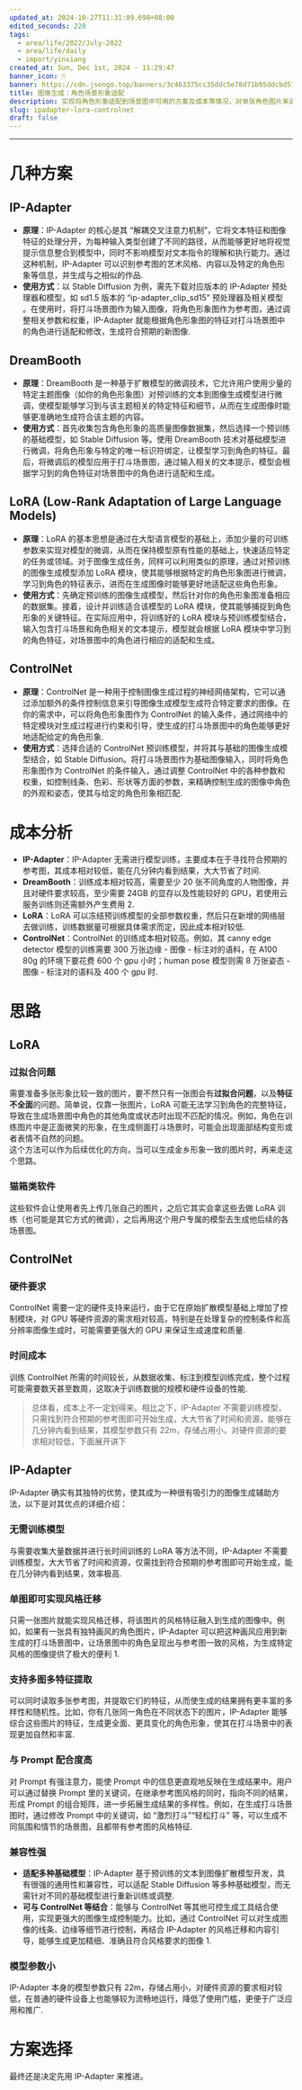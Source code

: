 ```yaml
---
updated_at: 2024-10-27T11:31:09.698+08:00
edited_seconds: 220
tags:
  - area/life/2022/July-2022
  - area/life/daily
  - import/yinxiang
created_at: Sun, Dec 1st, 2024 - 11:29:47
banner_icon: 🖱
banner: https://cdn.jsongo.top/banners/3c463375cc35ddc5e78d71b95ddcbd51.jpeg
title: 图像生成：角色场景形象适配
description: 实现将角色形象适配到场景图中可用的方案及成本等情况，对单张角色图片来说，对比了 LoRA 训练的可行性，最后研究了下 IP-Adapter 是否是较好的适配角色形象到场景图的方法。
slug: ipadapter-lora-controlnet
draft: false
---
```

---
# 几种方案
## IP-Adapter
- **原理**：IP-Adapter 的核心是其 “解耦交叉注意力机制”，它将文本特征和图像特征的处理分开，为每种输入类型创建了不同的路径，从而能够更好地将视觉提示信息整合到模型中，同时不影响模型对文本指令的理解和执行能力。通过这种机制，IP-Adapter 可以识别参考图的艺术风格、内容以及特定的角色形象等信息，并生成与之相似的作品.
- **使用方式**：以 Stable Diffusion 为例，需先下载对应版本的 IP-Adapter 预处理器和模型，如 sd1.5 版本的 “ip-adapter_clip_sd15” 预处理器及相关模型 。在使用时，将打斗场景图作为输入图像，将角色形象图作为参考图，通过调整相关参数和权重，IP-Adapter 就能根据角色形象图的特征对打斗场景图中的角色进行适配和修改，生成符合预期的新图像.
## DreamBooth
- **原理**：DreamBooth 是一种基于扩散模型的微调技术，它允许用户使用少量的特定主题图像（如你的角色形象图）对预训练的文本到图像生成模型进行微调，使模型能够学习到与该主题相关的特定特征和细节，从而在生成图像时能够更准确地生成符合该主题的内容。
- **使用方式**：首先收集包含角色形象的高质量图像数据集，然后选择一个预训练的基础模型，如 Stable Diffusion 等。使用 DreamBooth 技术对基础模型进行微调，将角色形象与特定的唯一标识符绑定，让模型学习到角色的特征。最后，将微调后的模型应用于打斗场景图，通过输入相关的文本提示，模型会根据学习到的角色特征对场景图中的角色进行适配和生成。
## LoRA (Low-Rank Adaptation of Large Language Models)
- **原理**：LoRA 的基本思想是通过在大型语言模型的基础上，添加少量的可训练参数来实现对模型的微调，从而在保持模型原有性能的基础上，快速适应特定的任务或领域。对于图像生成任务，同样可以利用类似的原理，通过对预训练的图像生成模型添加 LoRA 模块，使其能够根据特定的角色形象图进行微调，学习到角色的特征表示，进而在生成图像时能够更好地适配这些角色形象。
- **使用方式**：先确定预训练的图像生成模型，然后针对你的角色形象图准备相应的数据集。接着，设计并训练适合该模型的 LoRA 模块，使其能够捕捉到角色形象的关键特征。在实际应用中，将训练好的 LoRA 模块与预训练模型结合，输入包含打斗场景和角色相关的文本提示，模型就会根据 LoRA 模块中学习到的角色特征，对场景图中的角色进行相应的适配和生成。
## ControlNet
- **原理**：ControlNet 是一种用于控制图像生成过程的神经网络架构，它可以通过添加额外的条件控制信息来引导图像生成模型生成符合特定要求的图像。在你的需求中，可以将角色形象图作为 ControlNet 的输入条件，通过网络中的特定模块对生成过程进行约束和引导，使生成的打斗场景图中的角色能够更好地适配给定的角色形象.
- **使用方式**：选择合适的 ControlNet 预训练模型，并将其与基础的图像生成模型结合，如 Stable Diffusion。将打斗场景图作为基础图像输入，同时将角色形象图作为 ControlNet 的条件输入，通过调整 ControlNet 中的各种参数和权重，如控制线条、色彩、形状等方面的参数，来精确控制生成的图像中角色的外观和姿态，使其与给定的角色形象相匹配.

# 成本分析
- **IP-Adapter**：IP-Adapter 无需进行模型训练，主要成本在于寻找符合预期的参考图，其成本相对较低，能在几分钟内看到结果，大大节省了时间.
- **DreamBooth**：训练成本相对较高，需要至少 20 张不同角度的人物图像，并且对硬件要求较高，至少需要 24GB 的显存以及性能较好的 GPU，若使用云服务训练则还需额外产生费用 2.
- **LoRA**：LoRA 可以冻结预训练模型的全部参数权重，然后只在新增的网络层去做训练，训练数据量可根据具体需求而定，因此成本相对较低.
- **ControlNet**：ControlNet 的训练成本相对较高。例如，其 canny edge detector 模型的训练需要 300 万张边缘 - 图像 - 标注对的语料，在 A100 80g 的环境下要花费 600 个 gpu 小时；human pose 模型则需 8 万张姿态 - 图像 - 标注对的语料及 400 个 gpu 时.

# 思路
## LoRA
### 过拟合问题
需要准备多张形象比较一致的图片，要不然只有一张图会有**过拟合问题**，以及**特征不全面**的问题。简单说，仅靠一张图片，LoRA 可能无法学习到角色的完整特征，导致在生成场景图中角色的其他角度或状态时出现不匹配的情况。例如，角色在训练图片中是正面微笑的形象，在生成侧面打斗场景时，可能会出现面部结构变形或者表情不自然的问题。  
这个方法可以作为后续优化的方向，当可以生成金乡形象一致的图片时，再来走这个思路。
### 猫箱类软件
这些软件会让使用者先上传几张自己的图片，之后它其实会拿这些去做 LoRA 训练（也可能是其它方式的微调），之后再用这个用户专属的模型去生成他后续的各场景图。

## ControlNet
### 硬件要求
ControlNet 需要一定的硬件支持来运行，由于它在原始扩散模型基础上增加了控制模块，对 GPU 等硬件资源的需求相对较高，特别是在处理复杂的控制条件和高分辨率图像生成时，可能需要更强大的 GPU 来保证生成速度和质量.
### 时间成本
训练 ControlNet 所需的时间较长，从数据收集、标注到模型训练完成，整个过程可能需要数天甚至数周，这取决于训练数据的规模和硬件设备的性能.
>  总体看，成本上不一定划得来。相比之下，IP-Adapter 不需要训练模型，只需找到符合预期的参考图即可开始生成，大大节省了时间和资源，能够在几分钟内看到结果，其模型参数只有 22m，存储占用小，对硬件资源的要求相对较低，下面展开讲下

## IP-Adapter
IP-Adapter 确实有其独特的优势，使其成为一种很有吸引力的图像生成辅助方法，以下是对其优点的详细介绍：
### 无需训练模型
与需要收集大量数据并进行长时间训练的 LoRA 等方法不同，IP-Adapter 不需要训练模型，大大节省了时间和资源，仅需找到符合预期的参考图即可开始生成，能在几分钟内看到结果，效率极高.
### 单图即可实现风格迁移
只需一张图片就能实现风格迁移，将该图片的风格特征融入到生成的图像中。例如，如果有一张具有独特画风的角色图片，IP-Adapter 可以把这种画风应用到新生成的打斗场景图中，让场景图中的角色呈现出与参考图一致的风格，为生成特定风格的图像提供了极大的便利 1.
### 支持多图多特征提取
可以同时读取多张参考图，并提取它们的特征，从而使生成的结果拥有更丰富的多样性和随机性。比如，你有几张同一角色在不同状态下的图片，IP-Adapter 能够综合这些图片的特征，生成更全面、更具变化的角色形象，使其在打斗场景中的表现更加自然和丰富.
### 与 Prompt 配合度高
对 Prompt 有强注意力，能使 Prompt 中的信息更直观地反映在生成结果中。用户可以通过替换 Prompt 里的关键词，在继承参考图风格的同时，指向不同的结果，形成 Prompt 的组合矩阵，进一步拓展生成结果的多样性。例如，在生成打斗场景图时，通过修改 Prompt 中的关键词，如 “激烈打斗”“轻松打斗” 等，可以生成不同氛围和情节的场景图，且都带有参考图的风格特征.
### 兼容性强
- **适配多种基础模型**：IP-Adapter 基于预训练的文本到图像扩散模型开发，具有很强的通用性和兼容性，可以适配 Stable Diffusion 等多种基础模型，而无需针对不同的基础模型进行重新训练或调整.
- **可与 ControlNet 等结合**：能够与 ControlNet 等其他可控生成工具结合使用，实现更强大的图像生成控制能力。比如，通过 ControlNet 可以对生成图像的线条、边缘等细节进行控制，再结合 IP-Adapter 的风格迁移和内容引导，能够生成更加精细、准确且符合风格要求的图像 1.
### 模型参数小
IP-Adapter 本身的模型参数只有 22m，存储占用小，对硬件资源的要求相对较低，在普通的硬件设备上也能够较为流畅地运行，降低了使用门槛，更便于广泛应用和推广.

# 方案选择
最终还是决定先用 IP-Adapter 来推进。
